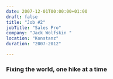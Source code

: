 ```yaml
---
date: 2007-12-01T00:00:00+01:00
draft: false
title: "Job #2"
jobTitle: "Sales Pro"
company: "Jack Wolfskin "
location: "Konstanz"
duration: "2007-2012"

---
```

### Fixing the world, one hike at a time
